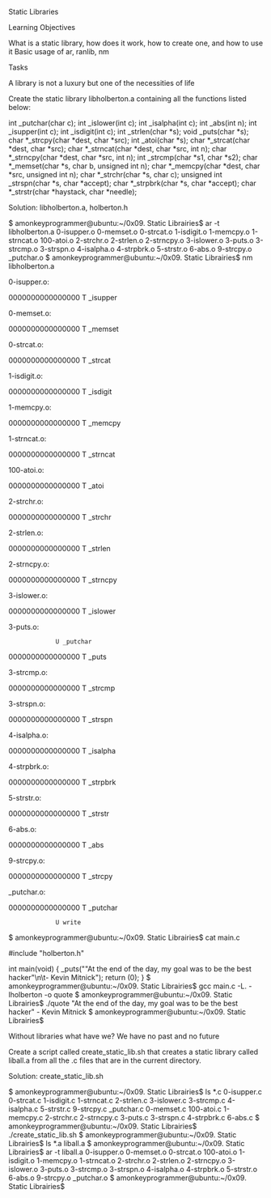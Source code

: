 Static Libraries

Learning Objectives

What is a static library, how does it work, how to create one, and how to use it
Basic usage of ar, ranlib, nm

Tasks

A library is not a luxury but one of the necessities of life

Create the static library libholberton.a containing all the functions listed below:

int _putchar(char c);
int _islower(int c);
int _isalpha(int c);
int _abs(int n);
int _isupper(int c);
int _isdigit(int c);
int _strlen(char *s);
void _puts(char *s);
char *_strcpy(char *dest, char *src);
int _atoi(char *s);
char *_strcat(char *dest, char *src);
char *_strncat(char *dest, char *src, int n);
char *_strncpy(char *dest, char *src, int n);
int _strcmp(char *s1, char *s2);
char *_memset(char *s, char b, unsigned int n);
char *_memcpy(char *dest, char *src, unsigned int n);
char *_strchr(char *s, char c);
unsigned int _strspn(char *s, char *accept);
char *_strpbrk(char *s, char *accept);
char *_strstr(char *haystack, char *needle);

Solution: libholberton.a, holberton.h

$ amonkeyprogrammer@ubuntu:~/0x09. Static Librairies$ ar -t libholberton.a 
0-isupper.o
0-memset.o
0-strcat.o
1-isdigit.o
1-memcpy.o
1-strncat.o
100-atoi.o
2-strchr.o
2-strlen.o
2-strncpy.o
3-islower.o
3-puts.o
3-strcmp.o
3-strspn.o
4-isalpha.o
4-strpbrk.o
5-strstr.o
6-abs.o
9-strcpy.o
_putchar.o
$ amonkeyprogrammer@ubuntu:~/0x09. Static Librairies$ nm libholberton.a 

0-isupper.o:

0000000000000000 T _isupper

0-memset.o:

0000000000000000 T _memset

0-strcat.o:

0000000000000000 T _strcat

1-isdigit.o:

0000000000000000 T _isdigit

1-memcpy.o:

0000000000000000 T _memcpy

1-strncat.o:

0000000000000000 T _strncat

100-atoi.o:

0000000000000000 T _atoi

2-strchr.o:

0000000000000000 T _strchr

2-strlen.o:

0000000000000000 T _strlen

2-strncpy.o:

0000000000000000 T _strncpy

3-islower.o:

0000000000000000 T _islower

3-puts.o:

                 U _putchar
0000000000000000 T _puts

3-strcmp.o:

0000000000000000 T _strcmp

3-strspn.o:

0000000000000000 T _strspn

4-isalpha.o:

0000000000000000 T _isalpha

4-strpbrk.o:

0000000000000000 T _strpbrk

5-strstr.o:

0000000000000000 T _strstr

6-abs.o:

0000000000000000 T _abs

9-strcpy.o:

0000000000000000 T _strcpy

_putchar.o:

0000000000000000 T _putchar

                 U write

$ amonkeyprogrammer@ubuntu:~/0x09. Static Librairies$ cat main.c 

#include "holberton.h"

int main(void)
{
    _puts("\"At the end of the day, my goal was to be the best hacker\"\n\t- Kevin Mitnick");
    return (0);
}
$ amonkeyprogrammer@ubuntu:~/0x09. Static Librairies$ gcc main.c -L. -lholberton -o quote
$ amonkeyprogrammer@ubuntu:~/0x09. Static Librairies$ ./quote 
"At the end of the day, my goal was to be the best hacker"
    - Kevin Mitnick
$ amonkeyprogrammer@ubuntu:~/0x09. Static Librairies$

Without libraries what have we? We have no past and no future

Create a script called create_static_lib.sh that creates a static library called liball.a from all the .c files that are in the current directory.

Solution: create_static_lib.sh

$ amonkeyprogrammer@ubuntu:~/0x09. Static Librairies$ ls *.c
0-isupper.c  0-strcat.c  1-isdigit.c  1-strncat.c  2-strlen.c   3-islower.c  3-strcmp.c  4-isalpha.c  5-strstr.c  9-strcpy.c  _putchar.c
0-memset.c   100-atoi.c  1-memcpy.c   2-strchr.c   2-strncpy.c  3-puts.c     3-strspn.c  4-strpbrk.c  6-abs.c
$ amonkeyprogrammer@ubuntu:~/0x09. Static Librairies$ ./create_static_lib.sh 
$ amonkeyprogrammer@ubuntu:~/0x09. Static Librairies$ ls *.a
liball.a
$ amonkeyprogrammer@ubuntu:~/0x09. Static Librairies$ ar -t liball.a
0-isupper.o
0-memset.o
0-strcat.o
100-atoi.o
1-isdigit.o
1-memcpy.o
1-strncat.o
2-strchr.o
2-strlen.o
2-strncpy.o
3-islower.o
3-puts.o
3-strcmp.o
3-strspn.o
4-isalpha.o
4-strpbrk.o
5-strstr.o
6-abs.o
9-strcpy.o
_putchar.o
$ amonkeyprogrammer@ubuntu:~/0x09. Static Librairies$
